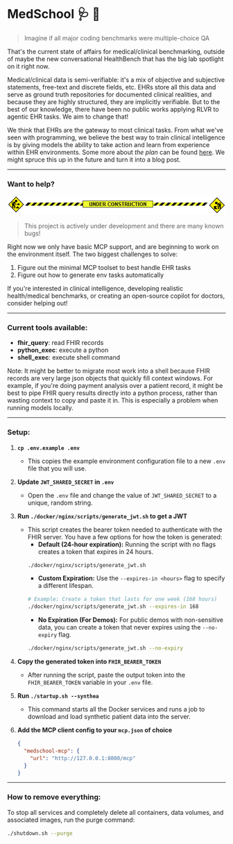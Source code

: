 # MedSchool 🩺 🤗 

> Imagine if all major coding benchmarks were multiple-choice QA

That's the current state of affairs for medical/clinical benchmarking, outside of maybe the new conversational HealthBench that has the big lab spotlight on it right now.

Medical/clinical data is semi-verifiable: it's a mix of objective and subjective statements, free-text and discrete fields, etc. EHRs store all this data and serve as ground truth repositories for documented clinical realities, and because they are highly structured, they are implicitly verifiable. But to the best of our knowledge, there have been no public works applying RLVR to agentic EHR tasks. We aim to change that!

We think that EHRs are the gateway to most clinical tasks. From what we've seen with programming, we believe the best way to train clinical intelligence is by giving models the ability to take action and learn from experience within EHR environments. Some more about *the plan* can be found [here](https://x.com/mkieffer1107/status/1958644405411225788). We might spruce this up in the future and turn it into a blog post.

---
### Want to help?

![Under construction](assets/under_construction.gif)

> This project is actively under development and there are many known bugs!


Right now we only have basic MCP support, and are beginning to work on the environment itself. The two biggest challenges to solve:

1) Figure out the minimal MCP toolset to best handle EHR tasks
2) Figure out how to generate env tasks automatically

If you're interested in clinical intelligence, developing realistic health/medical benchmarks, or creating an open-source copilot for doctors, consider helping out!

---

### Current tools available:

- **fhir_query**: read FHIR records
- **python_exec**: execute a python
- **shell_exec**: execute shell command

Note: It might be better to migrate most work into a shell because FHIR records are very large json objects that quickly fill context windows. For example, if you're doing payment analysis over a patient record, it might be best to pipe FHIR query results directly into a python process, rather than wasting context to copy and paste it in. This is especially a problem when running models locally.

---

### Setup:

1.  **`cp .env.example .env`**
    *   This copies the example environment configuration file to a new `.env` file that you will use.

2.  **Update `JWT_SHARED_SECRET` in `.env`**
    *   Open the `.env` file and change the value of `JWT_SHARED_SECRET` to a unique, random string.

3.  **Run `./docker/nginx/scripts/generate_jwt.sh` to get a JWT**
    *   This script creates the bearer token needed to authenticate with the FHIR server. You have a few options for how the token is generated:
        *   **Default (24-hour expiration):** Running the script with no flags creates a token that expires in 24 hours.
          ```sh
          ./docker/nginx/scripts/generate_jwt.sh
          ```
        *   **Custom Expiration:** Use the `--expires-in <hours>` flag to specify a different lifespan.
          ```sh
          # Example: Create a token that lasts for one week (168 hours)
          ./docker/nginx/scripts/generate_jwt.sh --expires-in 168
          ```
        *   **No Expiration (For Demos):** For public demos with non-sensitive data, you can create a token that never expires using the `--no-expiry` flag.
          ```sh
          ./docker/nginx/scripts/generate_jwt.sh --no-expiry
          ```

4.  **Copy the generated token into `FHIR_BEARER_TOKEN`**
    *   After running the script, paste the output token into the `FHIR_BEARER_TOKEN` variable in your `.env` file.

5.  **Run `./startup.sh --synthea`**
    *   This command starts all the Docker services and runs a job to download and load synthetic patient data into the server.

6. **Add the MCP client config to your `mcp.json` of choice**
    ```json
    {
      "medschool-mcp": {
        "url": "http://127.0.0.1:8000/mcp"
      }
    }
    ```

---

### How to remove everything:

To stop all services and completely delete all containers, data volumes, and associated images, run the purge command:
```sh
./shutdown.sh --purge
```


